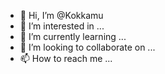 - 👋 Hi, I’m @Kokkamu
- 👀 I’m interested in ...
- 🌱 I’m currently learning ...
- 💞️ I’m looking to collaborate on ...
- 📫 How to reach me ...

<!---
Kokkamu/Kokkamu is a ✨ special ✨ repository because its `README.md` (this file) appears on your GitHub profile.
You can click the Preview link to take a look at your changes.
--->
